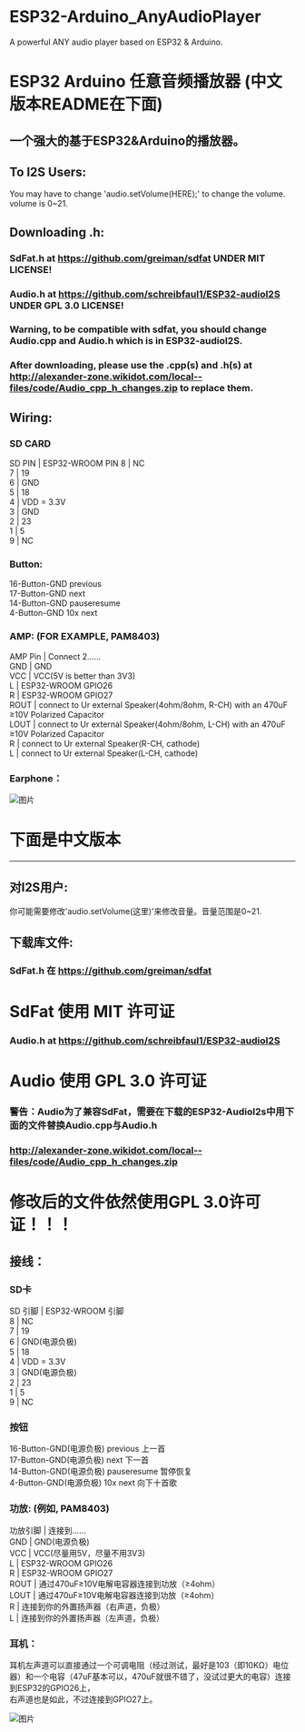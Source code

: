 # ESP32-Arduino_AnyAudioPlayer
A powerful ANY audio player based on ESP32 &amp; Arduino. 
# ESP32 Arduino 任意音频播放器 (中文版本README在下面)
一个强大的基于ESP32&amp;Arduino的播放器。
---
## To I2S Users:
You may have to change 'audio.setVolume(HERE);' to change the volume. volume is 0~21.

## Downloading .h:
### SdFat.h at https://github.com/greiman/sdfat UNDER MIT LICENSE!
### Audio.h at https://github.com/schreibfaul1/ESP32-audioI2S UNDER GPL 3.0 LICENSE!
### Warning, to be compatible with sdfat, you should change Audio.cpp and Audio.h which is in ESP32-audioI2S.
### After downloading, please use the .cpp(s) and .h(s) at http://alexander-zone.wikidot.com/local--files/code/Audio_cpp_h_changes.zip to replace them.

## Wiring:
### SD CARD
SD PIN | ESP32-WROOM PIN
8      | NC   
7      | 19   
6      | GND   
5      | 18   
4      | VDD = 3.3V   
3      | GND   
2      | 23     
1      | 5   
9      | NC   

### Button:
16-Button-GND previous   
17-Button-GND next  
14-Button-GND pauseresume   
4-Button-GND 10x next  

### AMP: (FOR EXAMPLE, PAM8403)  
AMP Pin | Connect 2......  
GND     | GND  
VCC     | VCC(5V is better than 3V3)   
L       | ESP32-WROOM GPIO26   
R       | ESP32-WROOM GPIO27   
ROUT    | connect to Ur external Speaker(4ohm/8ohm, R-CH) with an 470uF ≥10V Polarized Capacitor   
LOUT    | connect to Ur external Speaker(4ohm/8ohm, L-CH) with an 470uF ≥10V Polarized Capacitor   
R       | connect to Ur external Speaker(R-CH, cathode)  
L       | connect to Ur external Speaker(L-CH, cathode)   

### Earphone：

![图片](https://user-images.githubusercontent.com/120780632/222940321-a78a1a4c-6252-4ccd-bc01-8c6738b2d35b.png)


# 下面是中文版本   
---
## 对I2S用户:    
你可能需要修改'audio.setVolume(这里)'来修改音量。音量范围是0~21.   

## 下载库文件:
### SdFat.h 在 https://github.com/greiman/sdfat    
# SdFat 使用 MIT 许可证
### Audio.h at https://github.com/schreibfaul1/ESP32-audioI2S
# Audio 使用 GPL 3.0 许可证
### 警告：Audio为了兼容SdFat，需要在下载的ESP32-AudioI2s中用下面的文件替换Audio.cpp与Audio.h
### http://alexander-zone.wikidot.com/local--files/code/Audio_cpp_h_changes.zip
# 修改后的文件依然使用GPL 3.0许可证！！！

## 接线：
### SD卡   
SD 引脚 | ESP32-WROOM 引脚     
8      | NC    
7      | 19   
6      | GND(电源负极)   
5      | 18   
4      | VDD = 3.3V   
3      | GND(电源负极)   
2      | 23   
1      | 5   
9      | NC   

### 按钮
16-Button-GND(电源负极) previous 上一首   
17-Button-GND(电源负极) next 下一首   
14-Button-GND(电源负极) pauseresume 暂停恢复   
4-Button-GND(电源负极) 10x next 向下十首歌   

### 功放: (例如, PAM8403)   
功放引脚  | 连接到......   
GND      | GND(电源负极)  
VCC      | VCC(尽量用5V，尽量不用3V3)   
L        | ESP32-WROOM GPIO26   
R        | ESP32-WROOM GPIO27   
ROUT     | 通过470uF≥10V电解电容器连接到功放（≥4ohm）   
LOUT     | 通过470uF≥10V电解电容器连接到功放（≥4ohm）   
R        | 连接到你的外置扬声器（右声道，负极）   
L        | 连接到你的外置扬声器（左声道，负极）   

### 耳机：
耳机左声道可以直接通过一个可调电阻（经过测试，最好是103（即10KΩ）电位器）和一个电容（47uF基本可以，470uF就很不错了，没试过更大的电容）连接到ESP32的GPIO26上，    
右声道也是如此，不过连接到GPIO27上。   
        
          
![图片](https://user-images.githubusercontent.com/120780632/222940313-c74dde40-51ec-44df-ad44-3c0f08fde834.png)





